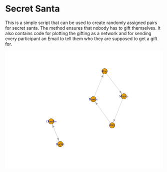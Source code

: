 # Secret Santa

This is a simple script that can be used to create randomly assigned pairs for secret santa. The method ensures that nobody has
to gift themselves. It also contains code for plotting the gifting as a network and for sending every participant an Email to tell 
them who they are supposed to get a gift for.

![Example Network](ExamplePlot.png)

